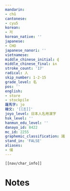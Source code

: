 ```yaml
---
mandarin:
- chǔ
cantonese:
- cyu5
korean:
- 저
korean_native: ''
japanese:
- CHO
japanese_nanori: ''
vietnamese:
middle_chinese_initial: ɖ
middle_chinese_final: ɨʌ
stroke_count: '17'
radical: 人
skip_number: 1-2-15
grade_level: 名
pos: ''
english:
- store
- stockpile
羅馬字: jo
韓文: '[[조]]'
joyo_level: 日本人名用漢字
hsk_level: ''
hanmun_edu_level: ''
danayo_id: 8422
mc_id: 2255
graphemic_classification: 諸
stand_in: 'FALSE'
aliases:
- 储
---
```

```meta-bind-embed
[[nav/char_info]]
```

# Notes
